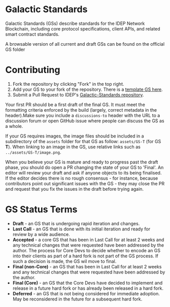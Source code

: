 # Galactic Standards

Galactic Standards (GSs) describe standards for the IDEP Network Blockchain, including core protocol specifications, client APIs, and related smart contract standards.

A browsable version of all current and draft GSs can be found on the official GS folder

# Contributing

 1. Fork the repository by clicking "Fork" in the top right.
 2. Add your GS to your fork of the repository. There is a [template GS here](GS-T.md).
 3. Submit a Pull Request to IDEP's [Galactic-Standards repository](https://github.com/IDEP-network/Galactic-Standards).

Your first PR should be a first draft of the final GS. It must meet the formatting criteria enforced by the build (largely, correct metadata in the header).Make sure you include a `discussions-to` header with the URL to a discussion forum or open GitHub issue where people can discuss the GS as a whole.

If your GS requires images, the image files should be included in a subdirectory of the `assets` folder for that GS as follow: `assets/GS-T` (for GS **T**). When linking to an image in the GS, use relative links such as `../assets/GS-T/image.png`.

When you believe your GS is mature and ready to progress past the draft phase, you should do open a PR changing the state of your GS to 'Final'. An editor will review your draft and ask if anyone objects to its being finalised. If the editor decides there is no rough consensus - for instance, because contributors point out significant issues with the GS - they may close the PR and request that you fix the issues in the draft before trying again.

# GS Status Terms

* **Draft** - an GS that is undergoing rapid iteration and changes.
* **Last Call** - an GS that is done with its initial iteration and ready for review by a wide audience.
* **Accepted** - a core GS that has been in Last Call for at least 2 weeks and any technical changes that were requested have been addressed by the author. The process for Core Devs to decide whether to encode an GS into their clients as part of a hard fork is not part of the GS process. If such a decision is made, the GS wil move to final.
* **Final (non-Core)** - an GS that has been in Last Call for at least 2 weeks and any technical changes that were requested have been addressed by the author.
* **Final (Core)** - an GS that the Core Devs have decided to implement and release in a future hard fork or has already been released in a hard fork. 
* **Deferred** - an GS that is not being considered for immediate adoption. May be reconsidered in the future for a subsequent hard fork.

